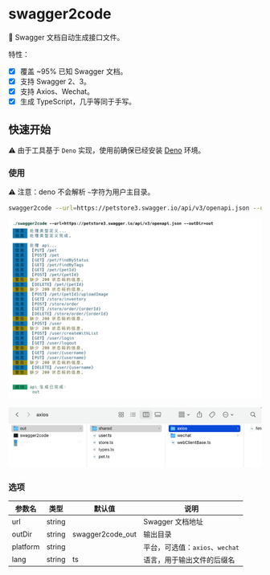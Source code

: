 # swagger2code

🔧 Swagger 文档自动生成接口文件。

特性：

- [x] 覆盖 ~95% 已知 Swagger 文档。
- [x] 支持 Swagger 2、3。
- [x] 支持 Axios、Wechat。
- [x] 生成 TypeScript，几乎等同于手写。

## 快速开始

⚠️ 由于工具基于 `Deno` 实现，使用前确保已经安装 [Deno](https://github.com/denoland/deno#install) 环境。

### 使用

⚠️ 注意：deno 不会解析 `~`字符为用户主目录。

```sh
swagger2code --url=https://petstore3.swagger.io/api/v3/openapi.json --outDir=out
```

![终端输出信息](resources/output.png)

![输出文件](resources/file.png)

### 选项

| 参数名 | 类型 | 默认值 | 说明 |
| --- | --- | --- | --- |
| url | string |  | Swagger 文档地址 |
| outDir | string | swagger2code_out | 输出目录 |
| platform | string |  | 平台，可选值：`axios`、`wechat` |
| lang | string | ts | 语言，用于输出文件的后缀名 |

